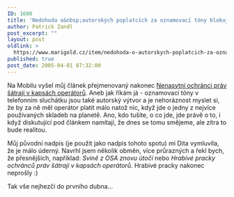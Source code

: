 ```yaml
---
ID: 1600
title: 'Nedohoda o&nbsp;autorských poplatcích za oznamovací tóny blokuje operátory'
author: Patrick Zandl
post_excerpt: ""
layout: post
oldlink: >
  https://www.marigold.cz/item/nedohoda-o-autorskych-poplatcich-za-oznamovaci-tony-blokuje-operatory
published: true
post_date: 2005-04-01 07:32:00
---
```

<p>Na Mobilu vyšel můj článek přejmenovaný nakonec <a href="http://mobil.idnes.cz/mob_operatori.asp?r=mob_operatori&amp;c=A050331_153142_mob_operatori_eck">Nenasytní ochránci práv šátrají v kapsách operátorů</a>. Aneb jak říkám já - oznamovací tóny v telefonním sluchátku jsou také autorský výtvor a je nehoráznost myslet si, že by za ně měl operátor platit málo natož nic, když jde o jedny z nejvíce používaných skladeb na planetě. Ano, kdo tušíte, o co jde, jde právě o to, i když diskutující pod článkem namítají, že dnes se tomu smějeme, ale zítra to bude realitou. </p>

<p>Můj původní nadpis (je použit jako nadpis tohoto spotu) mi Dita vymluvila, že je málo úderný. Navrhl jsem několik obměn, více průrazných a řekl bych, že přesnějších, například: <i>Svině z OSA znovu útočí</i> nebo <i>Hrabivé pracky ochránců práv šátrají v kapsách operátorů</i>. Hrabivé pracky nakonec neprošly :)</p>

<p>Tak vše nejhezčí do prvního dubna...
</p>
